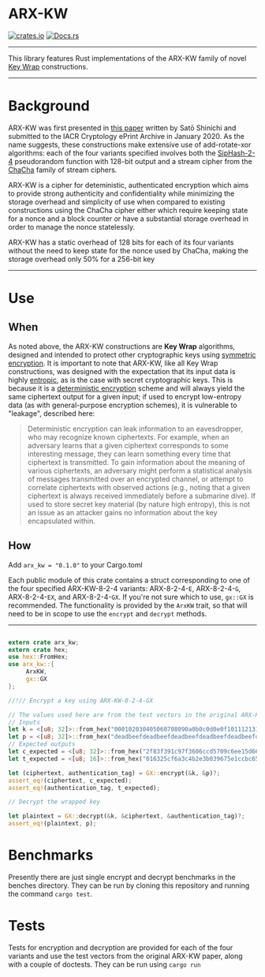 # ARX-KW

[![crates.io](https://img.shields.io/crates/v/arx-kw.svg)](https://crates.io/crates/arx-kw)
[![Docs.rs](https://docs.rs/arx-kw/badge.svg)](https://docs.rs/arx-kw)

---

This library features Rust implementations of the ARX-KW family of novel [Key Wrap](https://wikipedia.org/wiki/Key_Wrap) constructions.

---

# Background

ARX-KW was first presented in [this paper](https://ia.cr/2020/059) written by Satō Shinichi and submitted to the IACR Cryptology ePrint Archive in January 2020. As the name
suggests, these constructions make extensive use of add-rotate-xor algorithms: each of the four
variants specified involves both the [SipHash-2-4](https://wikipedia.org/wiki/SipHash) pseudorandom function with 128-bit output and
a stream cipher from the [ChaCha](https://wikipedia.org/wiki/Salsa20) family of stream ciphers.

ARX-KW is a cipher for deteministic, authenticated encryption which aims to provide strong
authenticity and confidentiality while minimizing the storage overhead and simplicity of use
when compared to existing constructions using the ChaCha cipher either which require keeping state for a nonce and 
a block counter or have a substantial storage overhead in order to manage the nonce
statelessly.

ARX-KW has a static overhead of 128 bits for each of its four variants without the need to keep
state for the nonce used by ChaCha, making the storage overhead only 50% for a 256-bit key

---

# Use

## When

As noted above, the ARX-KW constructions are **Key Wrap** algorithms, designed and intended to
protect other cryptographic keys using [symmetric encryption](https://wikipedia.org/wiki/Symmetric_encryption). It is important to note that ARX-KW, like all Key Wrap constructions, 
was designed with the expectation that its input data is highly [entropic](https://wikipedia.org/wiki/Entropic_security), as is the case with secret cryptographic keys. This is because it is
a [deterministic encryption](https://wikipedia.org/wiki/Deterministic_encryption) scheme and
will always yield the same ciphertext output for a given input; if used to encrypt low-entropy
data (as with general-purpose encryption schemes), it is vulnerable to "leakage", described here:

> Deterministic encryption can leak information to an eavesdropper, who may recognize known ciphertexts. For example, when an adversary learns that a given ciphertext corresponds to some interesting message, they can learn something every time that ciphertext is transmitted. To gain information about the meaning of various ciphertexts, an adversary might perform a statistical analysis of messages transmitted over an encrypted channel, or attempt to correlate ciphertexts with observed actions (e.g., noting that a given ciphertext is always received immediately before a submarine dive). If used to store secret key material (by nature high entropy), this is not an issue as an attacker gains no information about the key encapsulated within. 

## How

Add `arx_kw = "0.1.0"` to your Cargo.toml

Each public module of this crate contains a struct corresponding to one of the four specified
ARX-KW-8-2-4 variants: ARX-8-2-4-`E`, ARX-8-2-4-`G`, ARX-8-2-4-`EX`, and ARX-8-2-4-`GX`. If you're not
sure which to use, `gx::GX` is recommended. The functionality is provided by the `ArxKW` trait,
so that will need to be in scope to use the `encrypt` and `decrypt` methods.

---

```rust

extern crate arx_kw;
extern crate hex;
use hex::FromHex;
use arx_kw::{
     ArxKW,
     gx::GX
};

//!// Encrypt a key using ARX-KW-8-2-4-GX

// The values used here are from the test vectors in the original ARX-KW paper.
// Inputs
let k = <[u8; 32]>::from_hex("000102030405060708090a0b0c0d0e0f101112131415161718191a1b1c1d1e1f")?; // The key we are using to wrap the plaintext secret key
let p = <[u8; 32]>::from_hex("deadbeefdeadbeefdeadbeefdeadbeefdeadbeefdeadbeefdeadbeefdeadbeef")?; // The plaintext secret key we want to store/transport securely
// Expected outputs
let c_expected = <[u8; 32]>::from_hex("2f83f391c97f3606ccd5709c6ee15d66cd7e65a2aeb7dc3066636e8f6b0d39c3")?; // The ciphertext which contains the wrapped key.
let t_expected = <[u8; 16]>::from_hex("016325cf6a3c4b2e3b039675e1ccbc65")?; // The authentication tag

let (ciphertext, authentication_tag) = GX::encrypt(&k, &p)?;
assert_eq!(ciphertext, c_expected);
assert_eq!(authentication_tag, t_expected);

// Decrypt the wrapped key

let plaintext = GX::decrypt(&k, &ciphertext, &authentication_tag)?;
assert_eq!(plaintext, p);
 ```

# Benchmarks

Presently there are just single encrypt and decrypt benchmarks in the benches directory. They can be run by cloning this repository and running the command `cargo test`.

# Tests

Tests for encryption and decryption are provided for each of the four variants and use the test vectors from the original ARX-KW paper, along with a couple of doctests. They can be run using `cargo run`
